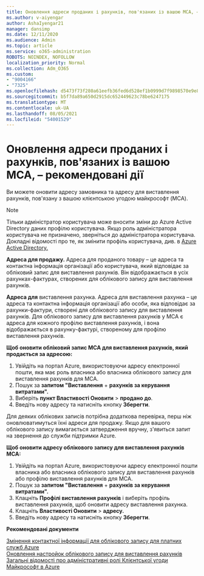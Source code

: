 ```yaml
---
title: Оновлення адреси проданих і рахунків, пов'язаних із вашою MCA, – рекомендовані дії
ms.author: v-aiyengar
author: AshaIyengar21
manager: dansimp
ms.date: 12/11/2020
ms.audience: Admin
ms.topic: article
ms.service: o365-administration
ROBOTS: NOINDEX, NOFOLLOW
localization_priority: Normal
ms.collection: Adm_O365
ms.custom:
- "9004166"
- "7325"
ms.openlocfilehash: d5473f73f280a61eefb36fed6d528ef1b0999d7f9898570e9e8eb24105a1cfa6
ms.sourcegitcommit: b5f7da89a650d2915dc652449623c78be6247175
ms.translationtype: MT
ms.contentlocale: uk-UA
ms.lasthandoff: 08/05/2021
ms.locfileid: "54001529"
---
```

# <a name="update-sold-to-and-bill-to-address-associated-to-your-mca---recommended-steps"></a>Оновлення адреси проданих і рахунків, пов'язаних із вашою MCA, – рекомендовані дії

Ви можете оновити адресу замовника та адресу для виставлення рахунків, пов'язану з вашою клієнтською угодою майкрософт (MCA). 

> [!NOTE]
> Тільки адміністратор користувача може вносити зміни до Azure Active Directory даних профілю користувача. Якщо роль адміністратора користувача не призначено, зверніться до адміністратора користувача. Докладні відомості про те, як змінити профіль користувача, див. в [Azure Active Directory.](https://docs.microsoft.com/azure/active-directory/fundamentals/active-directory-users-profile-azure-portal)

**Адреса для продажу.** Адреса для проданого товару – це адреса та контактна інформація організації або користувача, який відповідає за обліковий запис для виставлення рахунків. Він відображається в усіх рахунках-фактурах, створених для облікового запису для виставлення рахунків.

**Адреса для** виставлення рахунка. Адреса для виставлення рахунка – це адреса та контактна інформація організації або особи, яка відповідає за рахунки-фактури, створені для облікового запису для виставлення рахунків. Для облікового запису для виставлення рахунків у MCA є адреса для кожного профілю виставлення рахунків, і вона відображається в рахунку-фактурі, створеному для профілю виставлення рахунків.

**Щоб оновити обліковий запис MCA для виставлення рахунків, який продається за адресою:**

1. Увійдіть на портал Azure, використовуючи адресу електронної пошти, яка має роль власника або власника облікового запису для виставлення рахунків для MCA.
1. Пошук за **запитом "Виставлення**  +  **рахунків за керування витратами".**
1. Виберіть **пункт Властивості Оновити**  >  **продано до**.
1. Введіть нову адресу та натисніть кнопку **Зберегти**.

Для деяких облікових записів потрібна додаткова перевірка, перш ніж оновлюватимуться їхні адреси для продажу. Якщо для вашого облікового запису вимагається затвердження вручну, з'явиться запит на звернення до служби підтримки Azure.

**Щоб оновити адресу облікового запису для виставлення рахунків MCA:** 

1. Увійдіть на портал Azure, використовуючи адресу електронної пошти власника або власника облікового запису для виставлення рахунків або профілю виставлення рахунків для MCA.
1. Пошук за **запитом "Виставлення**  +  **рахунків за керування витратами".**
1. Клацніть **Профілі виставлення рахунків** і виберіть профіль виставлення рахунків, щоб оновити адресу виставлення рахунка.
1. Клацніть **Властивості Оновити**  >  **адресу.**
1. Введіть нову адресу та натисніть кнопку **Зберегти**.

**Рекомендовані документи**

[Змінення контактної інформації для облікового запису для платних служб Azure](https://docs.microsoft.com/azure/cost-management-billing/manage/change-azure-account-profile)   
[Оновлення настройок облікового запису для виставлення рахунків](https://docs.microsoft.com/microsoft-store/update-microsoft-store-for-business-account-settings)  
[Загальні відомості про адміністративні ролі Клієнтської угоди Майкрософт в Azure](https://docs.microsoft.com/azure/cost-management-billing/manage/understand-mca-roles)